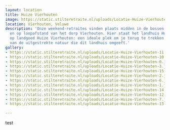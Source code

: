 ```yaml
---
layout: location
title: Huize Vierhouten
image: https://static.stilteretraite.nl/uploads/Locatie-Huize-Vierhouten-15.jpg
location: Vierhouten, Veluwe
description: 'Onze weekend-retraites vinden plaats midden in de bossen in het buitengebied
  en op loopafstand van het dorp Vierhouten. Hier staat het landhuis Huize Vierhouten,
  op landgoed Huize Vierhouten: een ideale plek om je terug te trekken en te genieten
  van de uitgestrekte natuur die dit landhuis omgeeft.'
gallery:
- https://static.stilteretraite.nl/uploads/Locatie-Huize-Vierhouten-11.jpg
- https://static.stilteretraite.nl/uploads/Locatie-Huize-Vierhouten-10.jpg
- https://static.stilteretraite.nl/uploads/Locatie-Huize-Vierhouten-0.jpg
- https://static.stilteretraite.nl/uploads/Locatie-Huize-Vierhouten-3.jpg
- https://static.stilteretraite.nl/uploads/Locatie-Huize-Vierhouten-15.jpg
- https://static.stilteretraite.nl/uploads/Locatie-Huize-Vierhouten-2.jpg
- https://static.stilteretraite.nl/uploads/Locatie-Huize-Vierhouten-6.jpg
- https://static.stilteretraite.nl/uploads/Locatie-Huize-Vierhouten-1.jpg
- https://static.stilteretraite.nl/uploads/Locatie-Huize-Vierhouten-14.jpg
- https://static.stilteretraite.nl/uploads/Locatie-Huize-Vierhouten-12.jpg
- https://static.stilteretraite.nl/uploads/Locatie-Huize-Vierhouten-7.jpg
- https://static.stilteretraite.nl/uploads/Locatie-Huize-Vierhouten-13.jpg

---
```

test